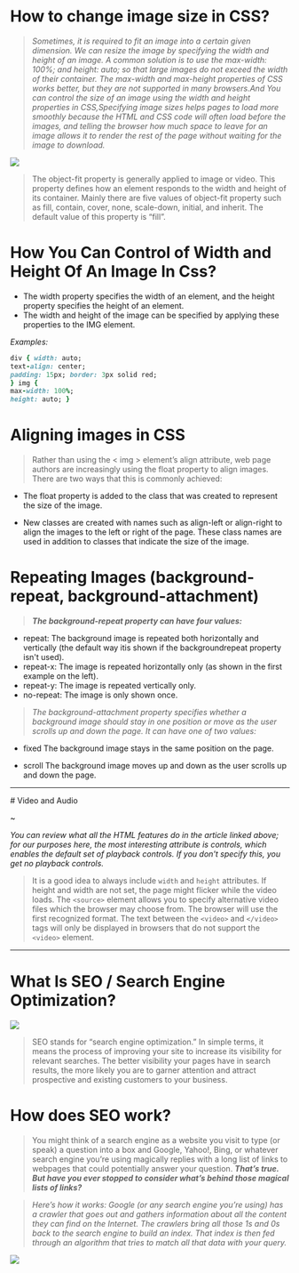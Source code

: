# How to change image size in CSS?

> *Sometimes, it is required to fit an image into a certain given dimension. We can resize the image by specifying the width and height of an image. A common solution is to use the max-width: 100%; and height: auto; so that large images do not exceed the width of their container. The max-width and max-height properties of CSS works better, but they are not supported in many browsers.And You can control the size of an image using the width and height properties in CSS,Specifying image sizes helps pages to load more smoothly because the HTML and CSS code will often load before the images, and telling the browser how much space to leave for an image allows it to render the rest of the page without waiting for the image to download.*

![](https://www.miltonmarketing.com/wp-content/uploads/2018/03/mmhtmlimgtag424243image-tag-example.jpg)

> The object-fit property is generally applied to image or video. This property defines how an element responds to the width and height of its container. Mainly there are five values of object-fit property such as fill, contain, cover, none, scale-down, initial, and inherit. The default value of this property is “fill”.


# How You Can Control of Width and Height Of An Image In Css?

- The width property specifies the width of an element, and the height property specifies the height of an element.
- The width and height of the image can be specified by applying these properties to the IMG element.

*Examples:*

``` ruby
div { width: auto;
text-align: center;
padding: 15px; border: 3px solid red;
} img {
max-width: 100%;
height: auto; }
```
# Aligning images in CSS
> Rather than using the < img > element’s align attribute, web page authors are increasingly using the float property to align images. There are two ways that this is commonly achieved:

- The float property is added to the class that was created to represent the size of the image.

- New classes are created with names such as align-left or align-right to align the images to the left or right of the page. These class names are used in addition to classes that indicate the size of the image.


# Repeating Images (background-repeat, background-attachment)
> ***The background-repeat property can have four values:***

- repeat: The background image is repeated both horizontally and vertically (the default way itis shown if the backgroundrepeat property isn't used).
- repeat-x: The image is repeated horizontally only (as shown in the first example on the left).
- repeat-y: The image is repeated vertically only.
- no-repeat: The image is only shown once.


> *The background-attachment property specifies whether a background image should stay in one position or move as the user scrolls up and down the page. It can have one of two values:*
- fixed The background image stays in the same position on the page.

- scroll The background image moves up and down as the user scrolls up and down the page.

<hr>
# Video and Audio

~[](https://cdn-media-1.freecodecamp.org/images/1*jB3XGWVtrr8qOl21gCOAmQ.gif)

*You can review what all the HTML features do in the article linked above; for our purposes here, the most interesting attribute is controls, which enables the default set of playback controls. If you don't specify this, you get no playback controls.*

> It is a good idea to always include `width` and `height` attributes. If height and width are not set, the page might flicker while the video loads.
> The `<source>` element allows you to specify alternative video files which the browser may choose from. The browser will use the first recognized format.
> The text between the `<video>` and `</video>` tags will only be displayed in browsers that do not support the `<video>` element.






<hr>

# What Is SEO / Search Engine Optimization?

![](https://lh3.googleusercontent.com/proxy/gHWRTKxYiG1rXGxhBQrNntpYSrMRIQkqSQzheBa8bEGGHDi6nixnt21uVN5nv0x2txchMM5wdRa8lv5JpYi-1wa4me_S7-I1Pz4ozK7DT7NZSUwHrl5aKkJ_smFY4aNYgMHepg0-)

> SEO stands for “search engine optimization.” In simple terms, it means the process of improving your site to increase its visibility for relevant searches.
> The better visibility your pages have in search results, the more likely you are to garner attention and attract prospective and existing customers to your business.

# How does SEO work?

> You might think of a search engine as a website you visit to type (or speak) a question into a box
> and Google, Yahoo!, Bing, or whatever search engine you’re using magically replies with a long list of links to webpages that could potentially answer your question.
> ***That’s true. But have you ever stopped to consider what’s behind those magical lists of links?***

> *Here’s how it works: Google (or any search engine you’re using) has a crawler that goes out and gathers information about all the content they can find on the Internet. The crawlers bring all those 1s and 0s back to the search engine to build an index. That index is then fed through an algorithm that tries to match all that data with your query.*

![](https://www.lyfemarketing.com/blog/wp-content/uploads/2018/09/2-1.png)










